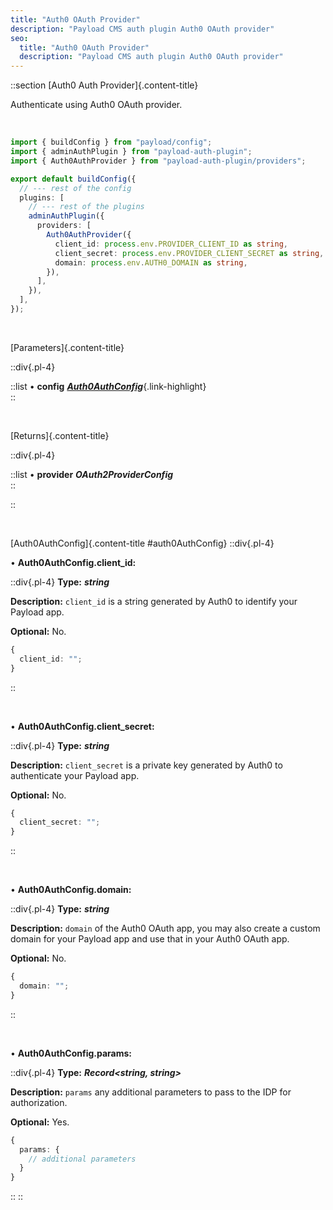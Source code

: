 ```yaml
---
title: "Auth0 OAuth Provider"
description: "Payload CMS auth plugin Auth0 OAuth provider"
seo:
  title: "Auth0 OAuth Provider"
  description: "Payload CMS auth plugin Auth0 OAuth provider"
---
```


::section
[Auth0 Auth Provider]{.content-title}

Authenticate using Auth0 OAuth provider.

<br/>

```ts [src/payload.config.ts] {3, 11-15}
import { buildConfig } from "payload/config";
import { adminAuthPlugin } from "payload-auth-plugin";
import { Auth0AuthProvider } from "payload-auth-plugin/providers";

export default buildConfig({
  // --- rest of the config
  plugins: [
    // --- rest of the plugins
    adminAuthPlugin({
      providers: [
        Auth0AuthProvider({
          client_id: process.env.PROVIDER_CLIENT_ID as string,
          client_secret: process.env.PROVIDER_CLIENT_SECRET as string,
          domain: process.env.AUTH0_DOMAIN as string,
        }),
      ],
    }),
  ],
});
```

<br/>

[Parameters]{.content-title}

::div{.pl-4}

::list
• **config** [**_Auth0AuthConfig_**](#auth0AuthConfig){.link-highlight}
<br/>
::

<br/>

[Returns]{.content-title}

::div{.pl-4}

::list
• **provider** **_OAuth2ProviderConfig_**
<br/>
::

::

<br/>

[Auth0AuthConfig]{.content-title #auth0AuthConfig}
::div{.pl-4}

• **Auth0AuthConfig.client_id:**

::div{.pl-4}
**Type:** **_string_**

**Description:** `client_id` is a string generated by Auth0 to identify your Payload app.

**Optional:** No.

```ts
{
  client_id: "";
}
```

::

<br/>

• **Auth0AuthConfig.client_secret:**

::div{.pl-4}
**Type:** **_string_**

**Description:** `client_secret` is a private key generated by Auth0 to authenticate your Payload app.

**Optional:** No.

```ts
{
  client_secret: "";
}
```

::

<br/>

• **Auth0AuthConfig.domain:**

::div{.pl-4}
**Type:** **_string_**

**Description:** `domain` of the Auth0 OAuth app, you may also create a custom domain for your Payload app and use that in your Auth0 OAuth app.

**Optional:** No.

```ts
{
  domain: "";
}
```

::

<br/>

• **Auth0AuthConfig.params:**

::div{.pl-4}
**Type:** **_Record<string, string>_**

**Description:** `params` any additional parameters to pass to the IDP for authorization.

**Optional:** Yes.

```ts
{
  params: {
    // additional parameters
  }
}
```

::
::
